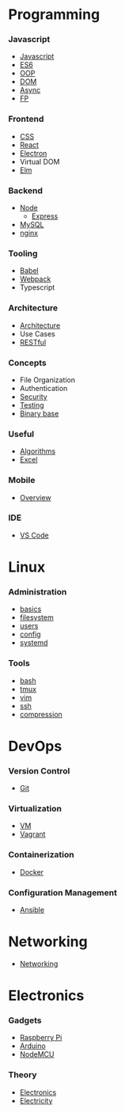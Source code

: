 # Programming

### Javascript

-   [Javascript](./topics/javascript.md)
-   [ES6](./topics/es6.md)
-   [OOP](./topics/oop.md)
-   [DOM](./topics/dom.md)
-   [Async](./topics/async.md)
-   [FP](./topics/fp.md)

### Frontend

-   [CSS](./topics/css.md)
-   [React](./topics/react.md)
-   [Electron](./topics/electron.md)
-   Virtual DOM
-   [Elm](./topics/elm.md)

### Backend

-   [Node](./topics/node.md)
    -   [Express](./topics/express.md)
-   [MySQL](./topics/mysql.md)
-   [nginx](./topics/nginx.md)

### Tooling

-   [Babel](./topics/babel.md)
-   [Webpack](./topics/webpack.md)
-   Typescript

### Architecture
-   [Architecture](./topics/architecture.md)
-   Use Cases
-   [RESTful](./topics/restful.md)

### Concepts

-   File Organization
-   Authentication
-   [Security](./topics/security.md)
-   [Testing](./topics/testing.md)
-   [Binary base](./topics/base.md)

### Useful

-   [Algorithms](./topics/algos.md)
-   [Excel](./topics/excel.md)

### Mobile

-   [Overview](./topics/mobile.md)

### IDE

-   [VS Code](./topics/vscode.md)

# Linux

### Administration

-   [basics](./topics/linux.md)
-   [filesystem](./topics/filesystem.md)
-   [users](./topics/users.md)
-   [config](./topics/config.md)
-   [systemd](./topics/systemd.md)

### Tools

-   [bash](./topics/bash.md)
-   [tmux](./topics/tmux.md)
-   [vim](./topics/vim.md)
-   [ssh](./topics/ssh.md)
-   [compression](./topics/compression.md)

# DevOps

### Version Control

-   [Git](./topics/git.md)

### Virtualization

-   [VM](./topics/vm.md)
-   [Vagrant](./topics/vagrant.md)

### Containerization

-   [Docker](./topics/docker.md)

### Configuration Management

-   [Ansible](./topics/ansible.md)

# Networking

-   [Networking](./topics/networking.md)

# Electronics

### Gadgets

-   [Raspberry Pi](./topics/raspberrypi.md)
-   [Arduino](./topics/arduino.md)
-   [NodeMCU](./topics/nodemcu.md)

### Theory

-   [Electronics](./topics/electronics.md)
-   [Electricity](./topics/electricity.md)
